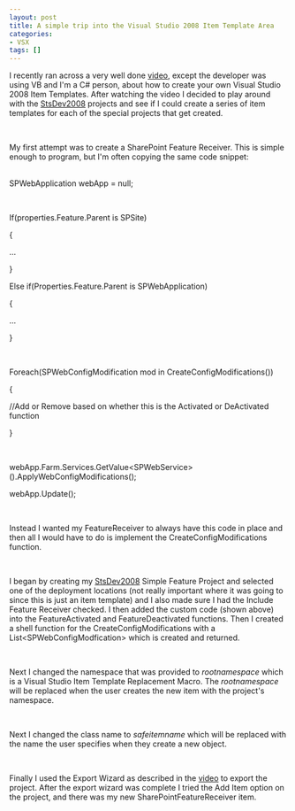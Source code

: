 ```yaml
---
layout: post
title: A simple trip into the Visual Studio 2008 Item Template Area
categories:
- VSX
tags: []
---
```

I recently ran across a very well done [video](http://msdn.microsoft.com/en-us/vstudio/cc700976.aspx), except the developer was using VB and I'm a C# person, about how to create your own Visual Studio 2008 Item Templates. After watching the video I decided to play around with the [StsDev2008](http://www.codeplex.com/stsdev2008) projects and see if I could create a series of item templates for each of the special projects that get created.

&nbsp; &nbsp;

My first attempt was to create a SharePoint Feature Receiver. This is simple enough to program, but I'm often copying the same code snippet:  
&nbsp;

SPWebApplication webApp = null;

&nbsp; &nbsp;

If(properties.Feature.Parent is SPSite)

{

…

}

Else if(Properties.Feature.Parent is SPWebApplication)

{

…

}

&nbsp; &nbsp;

Foreach(SPWebConfigModification mod in CreateConfigModifications())

{

//Add or Remove based on whether this is the Activated or DeActivated function

}

&nbsp; &nbsp;

webApp.Farm.Services.GetValue\<SPWebService\>().ApplyWebConfigModifications();

webApp.Update();

&nbsp; &nbsp;

Instead I wanted my FeatureReceiver to always have this code in place and then all I would have to do is implement the CreateConfigModifications function.

&nbsp; &nbsp;

I began by creating my [StsDev2008](http://www.codeplex.com/stsdev2008) Simple Feature Project and selected one of the deployment locations (not really important where it was going to since this is just an item template) and I also made sure I had the Include Feature Receiver checked. I then added the custom code (shown above) into the FeatureActivated and FeatureDeactivated functions. Then I created a shell function for the CreateConfigModifications with a List\<SPWebConfigModfication\> which is created and returned.

&nbsp; &nbsp;

Next I changed the namespace that was provided to $rootnamespace$ which is a Visual Studio Item Template Replacement Macro. The $rootnamespace$ will be replaced when the user creates the new item with the project's namespace.

&nbsp; &nbsp;

Next I changed the class name to $safeitemname$ which will be replaced with the name the user specifies when they create a new object.

&nbsp; &nbsp;

Finally I used the Export Wizard as described in the [video](http://msdn.microsoft.com/en-us/vstudio/cc700976.aspx) to export the project. After the export wizard was complete I tried the Add Item option on the project, and there was my new SharePointFeatureReceiver item.

